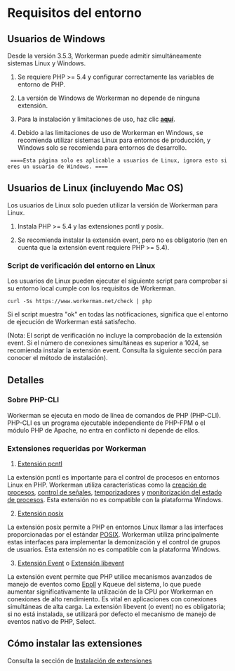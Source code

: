 # Requisitos del entorno

## Usuarios de Windows
Desde la versión 3.5.3, Workerman puede admitir simultáneamente sistemas Linux y Windows.

1. Se requiere PHP >= 5.4 y configurar correctamente las variables de entorno de PHP.

2. La versión de Windows de Workerman no depende de ninguna extensión.

3. Para la instalación y limitaciones de uso, haz clic [**aquí**](https://www.workerman.net/windows).

4. Debido a las limitaciones de uso de Workerman en Windows, se recomienda utilizar sistemas Linux para entornos de producción, y Windows solo se recomienda para entornos de desarrollo.

``` ====Esta página solo es aplicable a usuarios de Linux, ignora esto si eres un usuario de Windows. ====```


## Usuarios de Linux (incluyendo Mac OS)
Los usuarios de Linux solo pueden utilizar la versión de Workerman para Linux.

1. Instala PHP >= 5.4 y las extensiones pcntl y posix.

2. Se recomienda instalar la extensión event, pero no es obligatorio (ten en cuenta que la extensión event requiere PHP >= 5.4).

### Script de verificación del entorno en Linux
Los usuarios de Linux pueden ejecutar el siguiente script para comprobar si su entorno local cumple con los requisitos de Workerman.

```curl -Ss https://www.workerman.net/check | php```

Si el script muestra "ok" en todas las notificaciones, significa que el entorno de ejecución de Workerman está satisfecho.

(Nota: El script de verificación no incluye la comprobación de la extensión event. Si el número de conexiones simultáneas es superior a 1024, se recomienda instalar la extensión event. Consulta la siguiente sección para conocer el método de instalación).

## Detalles

### Sobre PHP-CLI

Workerman se ejecuta en modo de línea de comandos de PHP (PHP-CLI). PHP-CLI es un programa ejecutable independiente de PHP-FPM o el módulo PHP de Apache, no entra en conflicto ni depende de ellos.

### Extensiones requeridas por Workerman

1. [Extensión pcntl](https://www.php.net/manual/es/book.pcntl.php)

La extensión pcntl es importante para el control de procesos en entornos Linux en PHP. Workerman utiliza características como la [creación de procesos](https://www.php.net/manual/es/function.pcntl-fork.php), [control de señales](https://www.php.net/manual/es/function.pcntl-signal.php), [temporizadores](https://www.php.net/manual/es/function.pcntl-alarm.php) y [monitorización del estado de procesos](https://www.php.net/manual/es/function.pcntl-waitpid.php). Esta extensión no es compatible con la plataforma Windows.

2. [Extensión posix](https://www.php.net/manual/es/book.posix.php)

La extensión posix permite a PHP en entornos Linux llamar a las interfaces proporcionadas por el estándar [POSIX](https://es.wikipedia.org/wiki/POSIX). Workerman utiliza principalmente estas interfaces para implementar la demonización y el control de grupos de usuarios. Esta extensión no es compatible con la plataforma Windows.

3. [Extensión Event](https://www.php.net/manual/es/book.event.php) o [Extensión libevent](https://www.php.net/manual/es/book.libevent.php)

La extensión event permite que PHP utilice mecanismos avanzados de manejo de eventos como [Epoll](https://es.wikipedia.org/wiki/Epoll) y Kqueue del sistema, lo que puede aumentar significativamente la utilización de la CPU por Workerman en conexiones de alto rendimiento. Es vital en aplicaciones con conexiones simultáneas de alta carga. La extensión libevent (o event) no es obligatoria; si no está instalada, se utilizará por defecto el mecanismo de manejo de eventos nativo de PHP, Select.

## Cómo instalar las extensiones

Consulta la sección de [Instalación de extensiones](../appendices/install-extension.md)
